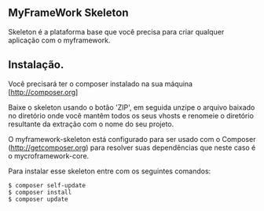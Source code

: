 MyFrameWork Skeleton
---------

Skeleton é a plataforma base que você precisa para criar qualquer aplicação
com o myframework.

Instalação.
--------
Você precisará ter o composer instalado na sua máquina
[http://composer.org]

Baixe o skeleton usando o botão 'ZIP', em seguida 
unzipe o arquivo baixado no diretório onde você mantêm todos os seus vhosts
e renomeie o diretório resultante da extração com o nome do seu projeto.

O myframework-skeleton está configurado para ser usado com o Composer (http://getcomposer.org) 
para resolver suas dependências que neste caso é o mycroframework-core.

Para instalar esse skeleton entre com os seguintes comandos:
```script
$ composer self-update
$ composer install
$ composer update
